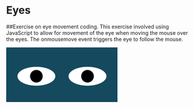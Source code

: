 # Eyes

##Exercise on eye movement coding. This exercise involved using JavaScript to allow for movement of the eye when moving the mouse over the eyes. The onmousemove event triggers the eye to follow the mouse.

<img src= "eyes.png" width='300'/>
